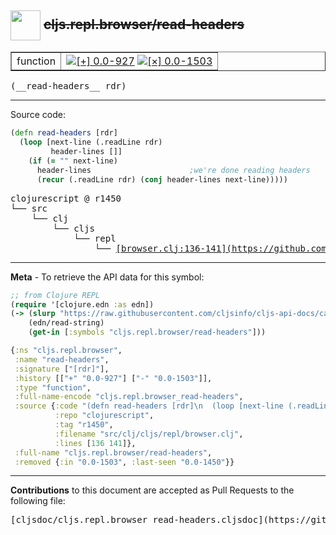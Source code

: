 ## <img width="48px" valign="middle" src="http://i.imgur.com/Hi20huC.png"> ~~cljs.repl.browser/read-headers~~

 <table border="1">
<tr>

<td>function</td>
<td><a href="https://github.com/cljsinfo/cljs-api-docs/tree/0.0-927"><img valign="middle" alt="[+] 0.0-927" src="https://img.shields.io/badge/+-0.0--927-lightgrey.svg"></a> <a href="https://github.com/cljsinfo/cljs-api-docs/tree/0.0-1503"><img valign="middle" alt="[×] 0.0-1503" src="https://img.shields.io/badge/×-0.0--1503-red.svg"></a> </td>
</tr>
</table>

 <samp>
(__read-headers__ rdr)<br>
</samp>

---





Source code:

```clj
(defn read-headers [rdr]
  (loop [next-line (.readLine rdr)
         header-lines []]
    (if (= "" next-line)
      header-lines                      ;we're done reading headers
      (recur (.readLine rdr) (conj header-lines next-line)))))
```

 <pre>
clojurescript @ r1450
└── src
    └── clj
        └── cljs
            └── repl
                └── <ins>[browser.clj:136-141](https://github.com/clojure/clojurescript/blob/r1450/src/clj/cljs/repl/browser.clj#L136-L141)</ins>
</pre>


---

__Meta__ - To retrieve the API data for this symbol:

```clj
;; from Clojure REPL
(require '[clojure.edn :as edn])
(-> (slurp "https://raw.githubusercontent.com/cljsinfo/cljs-api-docs/catalog/cljs-api.edn")
    (edn/read-string)
    (get-in [:symbols "cljs.repl.browser/read-headers"]))
```

```clj
{:ns "cljs.repl.browser",
 :name "read-headers",
 :signature ["[rdr]"],
 :history [["+" "0.0-927"] ["-" "0.0-1503"]],
 :type "function",
 :full-name-encode "cljs.repl.browser_read-headers",
 :source {:code "(defn read-headers [rdr]\n  (loop [next-line (.readLine rdr)\n         header-lines []]\n    (if (= \"\" next-line)\n      header-lines                      ;we're done reading headers\n      (recur (.readLine rdr) (conj header-lines next-line)))))",
          :repo "clojurescript",
          :tag "r1450",
          :filename "src/clj/cljs/repl/browser.clj",
          :lines [136 141]},
 :full-name "cljs.repl.browser/read-headers",
 :removed {:in "0.0-1503", :last-seen "0.0-1450"}}

```

---

__Contributions__ to this document are accepted as Pull Requests to the following file:

 <pre>
[cljsdoc/cljs.repl.browser_read-headers.cljsdoc](https://github.com/cljsinfo/cljs-api-docs/blob/master/cljsdoc/cljs.repl.browser_read-headers.cljsdoc)
</pre>

